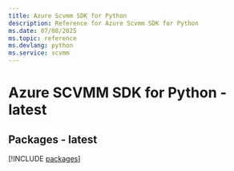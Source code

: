 ```yaml
---
title: Azure Scvmm SDK for Python
description: Reference for Azure Scvmm SDK for Python
ms.date: 07/08/2025
ms.topic: reference
ms.devlang: python
ms.service: scvmm
---
```

# Azure SCVMM SDK for Python - latest
## Packages - latest
[!INCLUDE [packages](scvmm-index.md)]